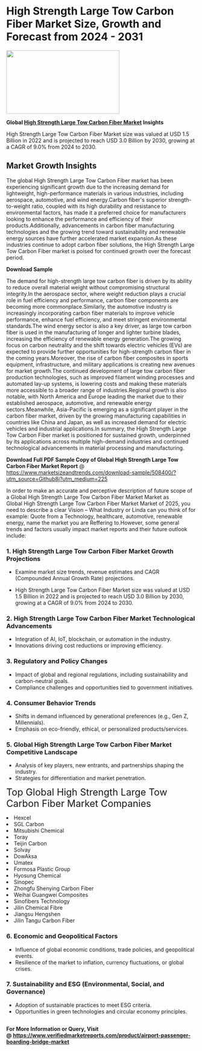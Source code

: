 <H1>High Strength Large Tow Carbon Fiber Market Size, Growth and Forecast from 2024 - 2031</H1><img class="aligncenter size-medium wp-image-584254" src="https://thirdeyenews.in/wp-content/uploads/2024/09/Global-Market-Research-300x168.jpeg" alt="" width="300" height="168" /><p><strong>Global&nbsp;<a href="https://www.marketsizeandtrends.com/download-sample/508400/?utm_source=Github8j?utm_medium=225">High Strength Large Tow Carbon Fiber Market</a> Insights</strong></p><p>High Strength Large Tow Carbon Fiber Market size was valued at USD 1.5 Billion in 2022 and is projected to reach USD 3.0 Billion by 2030, growing at a CAGR of 9.0% from 2024 to 2030.</p><p><h2>Market Growth Insights</h2> <p>The global High Strength Large Tow Carbon Fiber market has been experiencing significant growth due to the increasing demand for lightweight, high-performance materials in various industries, including aerospace, automotive, and wind energy.Carbon fiber's superior strength-to-weight ratio, coupled with its high durability and resistance to environmental factors, has made it a preferred choice for manufacturers looking to enhance the performance and efficiency of their products.Additionally, advancements in carbon fiber manufacturing technologies and the growing trend toward sustainability and renewable energy sources have further accelerated market expansion.As these industries continue to adopt carbon fiber solutions, the High Strength Large Tow Carbon Fiber market is poised for continued growth over the forecast period.</p> <p><strong>Download Sample</strong></p> <p>The demand for high-strength large tow carbon fiber is driven by its ability to reduce overall material weight without compromising structural integrity.In the aerospace sector, where weight reduction plays a crucial role in fuel efficiency and performance, carbon fiber components are becoming more commonplace.Similarly, the automotive industry is increasingly incorporating carbon fiber materials to improve vehicle performance, enhance fuel efficiency, and meet stringent environmental standards.The wind energy sector is also a key driver, as large tow carbon fiber is used in the manufacturing of longer and lighter turbine blades, increasing the efficiency of renewable energy generation.The growing focus on carbon neutrality and the shift towards electric vehicles (EVs) are expected to provide further opportunities for high-strength carbon fiber in the coming years.Moreover, the rise of carbon fiber composites in sports equipment, infrastructure, and military applications is creating new avenues for market growth.The continued development of large tow carbon fiber production technologies, such as improved filament winding processes and automated lay-up systems, is lowering costs and making these materials more accessible to a broader range of industries.Regional growth is also notable, with North America and Europe leading the market due to their established aerospace, automotive, and renewable energy sectors.Meanwhile, Asia-Pacific is emerging as a significant player in the carbon fiber market, driven by the growing manufacturing capabilities in countries like China and Japan, as well as increased demand for electric vehicles and industrial applications.In summary, the High Strength Large Tow Carbon Fiber market is positioned for sustained growth, underpinned by its applications across multiple high-demand industries and continued technological advancements in material processing and manufacturing.</p> <p><span class=""><strong>Download Full PDF Sample Copy of Global High Strength Large Tow Carbon Fiber Market Report</strong> @ <a href="https://www.marketsizeandtrends.com/download-sample/508400/?utm_source=Github8j?utm_medium=225" target="_blank">https://www.marketsizeandtrends.com/download-sample/508400/?utm_source=Github8j?utm_medium=225</a></span></p><p>In order to make an accurate and perceptive description of future scope of a Global&nbsp;High Strength Large Tow Carbon Fiber Market Market as Global&nbsp;High Strength Large Tow Carbon Fiber Market Market of 2025, you need to describe a clear Vision &ndash; What Industry or Linda can you think of for example: Quote from a Technology, healthcare, automotive, renewable energy, name the market you are Reffering to.However, some general trends and factors usually impact market reports and their future outlook include:</p><h3>1.&nbsp;<strong>High Strength Large Tow Carbon Fiber Market Growth Projections</strong></h3><ul><li>Examine market size trends, revenue estimates and CAGR (Compounded Annual Growth Rate) projections.</li><li><p>High Strength Large Tow Carbon Fiber Market size was valued at USD 1.5 Billion in 2022 and is projected to reach USD 3.0 Billion by 2030, growing at a CAGR of 9.0% from 2024 to 2030.</p></li></ul><h3>2.&nbsp;<strong>High Strength Large Tow Carbon Fiber Market Technological Advancements</strong></h3><ul><li>Integration of AI, IoT, blockchain, or automation in the industry.</li><li>Innovations driving cost reductions or improving efficiency.</li></ul><h3>3.&nbsp;<strong>Regulatory and Policy Changes</strong></h3><ul><li>Impact of global and regional regulations, including sustainability and carbon-neutral goals.</li><li>Compliance challenges and opportunities tied to government initiatives.</li></ul><h3>4.&nbsp;<strong>Consumer Behavior Trends</strong></h3><ul><li>Shifts in demand influenced by generational preferences (e.g., Gen Z, Millennials).</li><li>Emphasis on eco-friendly, ethical, or personalized products/services.</li></ul><h3>5.&nbsp;<strong>Global High Strength Large Tow Carbon Fiber Market Competitive Landscape</strong></h3><ul><li>Analysis of key players, new entrants, and partnerships shaping the industry.</li><li>Strategies for differentiation and market penetration.</li></ul><p data-pm-slice="1 1 []"><span style="color: inherit; font-family: inherit; font-size: 25px;">Top Global High Strength Large Tow Carbon Fiber Market Companies</span></p><div class="" data-test-id=""><p><li>Hexcel</li><li> SGL Carbon</li><li> Mitsubishi Chemical</li><li> Toray</li><li> Teijin Carbon</li><li> Solvay</li><li> DowAksa</li><li> Umatex</li><li> Formosa Plastic Group</li><li> Hyosung Chemical</li><li> Sinopec</li><li> Zhongfu Shenying Carbon Fiber</li><li> Weihai Guangwei Composites</li><li> Sinofibers Technology</li><li> Jilin Chemical Fibre</li><li> Jiangsu Hengshen</li><li> Jilin Tangu Carbon Fiber</li></p></div><h3>6.&nbsp;<strong>Economic and Geopolitical Factors</strong></h3><ul><li>Influence of global economic conditions, trade policies, and geopolitical events.</li><li>Resilience of the market to inflation, currency fluctuations, or global crises.</li></ul><h3>7.&nbsp;<strong>Sustainability and ESG (Environmental, Social, and Governance)</strong></h3><ul><li>Adoption of sustainable practices to meet ESG criteria.</li><li>Opportunities in green technologies and circular economy principles.</li></ul><h2><strong style="font-size: 14px;">For More Information or Query, Visit @&nbsp;</strong><a style="background-color: #ffffff; font-size: 14px;" href="https://www.marketsizeandtrends.com/report/high-strength-large-tow-carbon-fiber-market/" target="_blank">https://www.verifiedmarketreports.com/product/airport-passenger-boarding-bridge-market</a></h2>